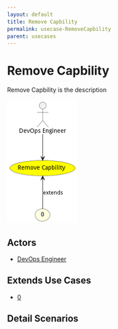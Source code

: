 ```yaml
---
layout: default
title: Remove Capbility
permalink: usecase-RemoveCapbility
parent: usecases
---
```

# Remove Capbility

Remove Capbility is the description

![Activities Diagram](./activities.png)

## Actors

* [DevOps Engineer](actor-devops)





## Extends Use Cases


* [0](usecase-0)







## Detail Scenarios





